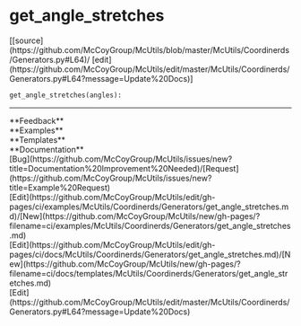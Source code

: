 # <a id="McUtils.Coordinerds.Generators.get_angle_stretches">get_angle_stretches</a>
<div class="docs-source-link" markdown="1">
[[source](https://github.com/McCoyGroup/McUtils/blob/master/McUtils/Coordinerds/Generators.py#L64)/
[edit](https://github.com/McCoyGroup/McUtils/edit/master/McUtils/Coordinerds/Generators.py#L64?message=Update%20Docs)]
</div>

```python
get_angle_stretches(angles): 
```













---


<div markdown="1" class="text-secondary">
<div class="container">
  <div class="row">
   <div class="col" markdown="1">
**Feedback**   
</div>
   <div class="col" markdown="1">
**Examples**   
</div>
   <div class="col" markdown="1">
**Templates**   
</div>
   <div class="col" markdown="1">
**Documentation**   
</div>
   <div class="col" markdown="1">
   
</div>
   <div class="col" markdown="1">
   
</div>
   <div class="col" markdown="1">
   
</div>
</div>
  <div class="row">
   <div class="col" markdown="1">
[Bug](https://github.com/McCoyGroup/McUtils/issues/new?title=Documentation%20Improvement%20Needed)/[Request](https://github.com/McCoyGroup/McUtils/issues/new?title=Example%20Request)   
</div>
   <div class="col" markdown="1">
[Edit](https://github.com/McCoyGroup/McUtils/edit/gh-pages/ci/examples/McUtils/Coordinerds/Generators/get_angle_stretches.md)/[New](https://github.com/McCoyGroup/McUtils/new/gh-pages/?filename=ci/examples/McUtils/Coordinerds/Generators/get_angle_stretches.md)   
</div>
   <div class="col" markdown="1">
[Edit](https://github.com/McCoyGroup/McUtils/edit/gh-pages/ci/docs/McUtils/Coordinerds/Generators/get_angle_stretches.md)/[New](https://github.com/McCoyGroup/McUtils/new/gh-pages/?filename=ci/docs/templates/McUtils/Coordinerds/Generators/get_angle_stretches.md)   
</div>
   <div class="col" markdown="1">
[Edit](https://github.com/McCoyGroup/McUtils/edit/master/McUtils/Coordinerds/Generators.py#L64?message=Update%20Docs)   
</div>
   <div class="col" markdown="1">
   
</div>
   <div class="col" markdown="1">
   
</div>
   <div class="col" markdown="1">
   
</div>
</div>
</div>
</div>